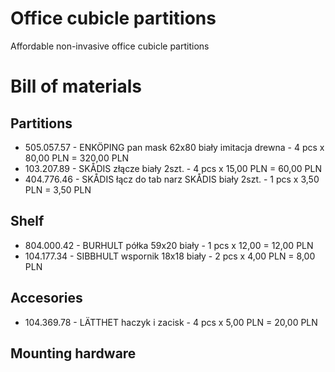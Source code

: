 # Office cubicle partitions
Affordable non-invasive office cubicle partitions

# Bill of materials

## Partitions
- 505.057.57 - ENKÖPING pan mask 62x80 biały imitacja drewna - 4 pcs x 80,00 PLN = 320,00 PLN
- 103.207.89 - SKÅDIS złącze biały 2szt. - 4 pcs x 15,00 PLN = 60,00 PLN
- 404.776.46 - SKÅDIS łącz do tab narz SKÅDIS biały 2szt. - 1 pcs x 3,50 PLN = 3,50 PLN

## Shelf
- 804.000.42 - BURHULT półka 59x20 biały - 1 pcs x 12,00 = 12,00 PLN
- 104.177.34 - SIBBHULT wspornik 18x18 biały - 2 pcs x 4,00 PLN = 8,00 PLN

## Accesories
- 104.369.78 - LÄTTHET haczyk i zacisk - 4 pcs x 5,00 PLN = 20,00 PLN

## Mounting hardware
